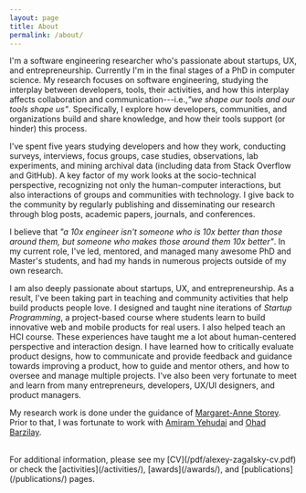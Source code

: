 ```yaml
---
layout: page
title: About
permalink: /about/
---
```

I'm a software engineering researcher who's passionate about startups, UX, and entrepreneurship. Currently I'm in the final stages of a PhD in computer science. My research focuses on software engineering, studying the interplay between developers, tools, their activities, and how this interplay affects collaboration and communication---i.e.,*"we shape our tools and our tools shape us"*. Specifically, I explore how developers, communities, and organizations build and share knowledge, and how their tools support (or hinder) this process.

I've spent five years studying developers and how they work, conducting surveys, interviews, focus groups, case studies, observations, lab experiments, and mining archival data (including data from Stack Overflow and GitHub). A key factor of my work looks at the socio-technical perspective, recognizing not only the human-computer interactions, but also interactions of groups and communities with technology. I give back to the community by regularly publishing and disseminating our research through blog posts, academic papers, journals, and conferences.

I believe that *"a 10x engineer isn't someone who is 10x better than those around them, but someone who makes those around them 10x better"*. In my current role, I've led, mentored, and managed many awesome PhD and Master's students, and had my hands in numerous projects outside of my own research.

I am also deeply passionate about startups, UX, and entrepreneurship. As a result, I've been taking part in teaching and community activities that help build products people love. I designed and taught nine iterations of *Startup Programming*, a project-based course where students learn to build innovative web and mobile products for real users. I also helped teach an HCI course. These experiences have taught me a lot about human-centered perspective and interaction design. I have learned how to critically evaluate product designs, how to communicate and provide feedback and guidance towards improving a product, how to guide and mentor others, and how to oversee and manage multiple projects. I've also been very fortunate to meet and learn from many entrepreneurs, developers, UX/UI designers, and product managers.

My research work is done under the guidance of [Margaret-Anne Storey](http://margaretstorey.com/). Prior to that, I was fortunate to work with [Amiram Yehudai](http://www.cs.tau.ac.il/~amiramy/) and [Ohad Barzilay](http://www.barzilab.com/).

<br>
For additional information, please see my [CV](/pdf/alexey-zagalsky-cv.pdf) or check the [activities](/activities/), [awards](/awards/), and [publications](/publications/) pages.
